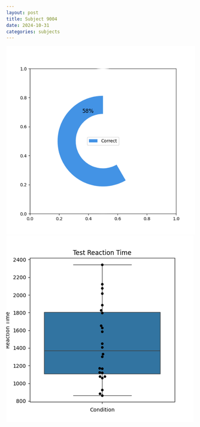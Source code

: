 ```yaml
---
layout: post
title: Subject 9004
date: 2024-10-31
categories: subjects
---
```


![](data/9004/run-3/9004_FN_acc_test.png)
![](data/9004/run-3/9004_FN_rt.png)
